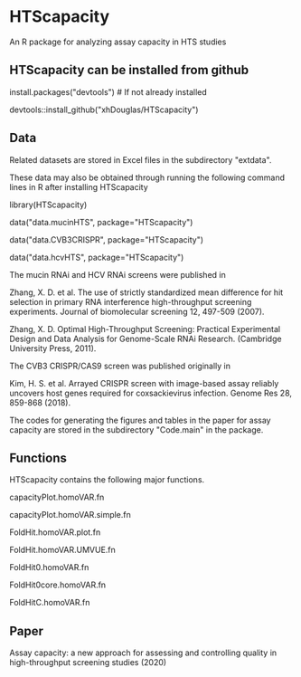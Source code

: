 # HTScapacity
An R package for analyzing assay capacity in HTS studies

## HTScapacity can be installed from github

install.packages("devtools") # If not already installed

devtools::install_github("xhDouglas/HTScapacity")

## Data

Related datasets are stored in Excel files in the subdirectory "extdata". 

These data may also be obtained through running the following command lines in R after installing HTScapacity

  library(HTScapacity)

  data("data.mucinHTS", package="HTScapacity")

  data("data.CVB3CRISPR", package="HTScapacity")

  data("data.hcvHTS", package="HTScapacity")

The mucin RNAi and HCV RNAi screens were published in 

Zhang, X. D. et al. The use of strictly standardized mean difference for hit selection in primary RNA interference high-throughput screening experiments. Journal of biomolecular screening 12, 497-509 (2007).

Zhang, X. D. Optimal High-Throughput Screening: Practical Experimental Design and Data Analysis for Genome-Scale RNAi Research.  (Cambridge University Press, 2011).
 

The CVB3 CRISPR/CAS9 screen was published originally in 

Kim, H. S. et al. Arrayed CRISPR screen with image-based assay reliably uncovers host genes required for coxsackievirus infection. Genome Res 28, 859-868 (2018).


The codes for generating the figures and tables in the paper for assay capacity are stored in the subdirectory "Code.main" in the package.

## Functions

HTScapacity contains the following major functions.

  capacityPlot.homoVAR.fn

  capacityPlot.homoVAR.simple.fn

  FoldHit.homoVAR.plot.fn

  FoldHit.homoVAR.UMVUE.fn

  FoldHit0.homoVAR.fn

  FoldHit0core.homoVAR.fn

  FoldHitC.homoVAR.fn



## Paper
  Assay capacity: a new approach for assessing and controlling quality in high-throughput screening studies (2020)


